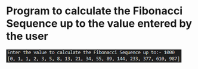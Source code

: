 # Program to calculate the Fibonacci Sequence up to the value entered by the user
![alt text](https://github.com/thanosiv/python-projects/blob/main/Fibonacci-Sequence/fibonacciseq.png "Fibonacci Sequence")
